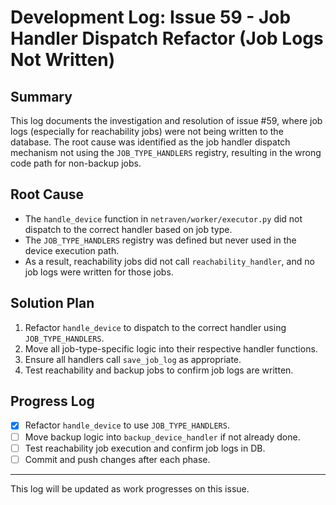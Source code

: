 # Development Log: Issue 59 - Job Handler Dispatch Refactor (Job Logs Not Written)

## Summary
This log documents the investigation and resolution of issue #59, where job logs (especially for reachability jobs) were not being written to the database. The root cause was identified as the job handler dispatch mechanism not using the `JOB_TYPE_HANDLERS` registry, resulting in the wrong code path for non-backup jobs.

## Root Cause
- The `handle_device` function in `netraven/worker/executor.py` did not dispatch to the correct handler based on job type.
- The `JOB_TYPE_HANDLERS` registry was defined but never used in the device execution path.
- As a result, reachability jobs did not call `reachability_handler`, and no job logs were written for those jobs.

## Solution Plan
1. Refactor `handle_device` to dispatch to the correct handler using `JOB_TYPE_HANDLERS`.
2. Move all job-type-specific logic into their respective handler functions.
3. Ensure all handlers call `save_job_log` as appropriate.
4. Test reachability and backup jobs to confirm job logs are written.

## Progress Log
- [x] Refactor `handle_device` to use `JOB_TYPE_HANDLERS`.
- [ ] Move backup logic into `backup_device_handler` if not already done.
- [ ] Test reachability job execution and confirm job logs in DB.
- [ ] Commit and push changes after each phase.

---

This log will be updated as work progresses on this issue. 
